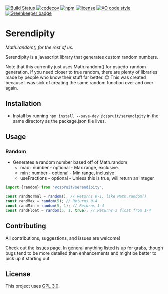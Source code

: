 [![Build Status](https://travis-ci.com/CassandraSpruit/Serendipity.svg?branch=master)](https://travis-ci.com/CassandraSpruit/Serendipity)
[![codecov](https://codecov.io/gh/CassandraSpruit/Serendipity/branch/master/graph/badge.svg)](https://codecov.io/gh/CassandraSpruit/Serendipity)
[![npm](https://img.shields.io/npm/v/@cspruit/serendipity)](https://www.npmjs.com/package/@cspruit/serendipity)
[![license](https://img.shields.io/github/license/CassandraSpruit/Serendipity)](https://github.com/CassandraSpruit/Serendipity/blob/master/LICENSE)
[![XO code style](https://img.shields.io/badge/code_style-XO-5ed9c7.svg)](https://github.com/xojs/xo) [![Greenkeeper badge](https://badges.greenkeeper.io/CassandraSpruit/Serendipity.svg)](https://greenkeeper.io/)

# Serendipity
_Math.random() for the rest of us._

Serendipity is a javascript library that generates custom random numbers.

Note that this currently just uses Math.random() for psuedo-random generation. If you need closer to true random, there are plenty of libraries made by people who know their stuff far better. 😉 This was created because I was sick of creating the same random function over and over again.

## Installation

- Install by running ```npm install --save-dev @cspruit/serendipity``` in the same directory as the package.json file lives.

## Usage
### Random
- Generates a random number based off of Math.random
    - max : number - optional - Max range, exclusive.
    - min : number - optional - Min range, inclusive
    - useFractions - optional - Unless this is true, will return an integer

```javascript
import {random} from '@cspruit/serendipity';

const randNormal = random(); // Returns 0-1, like Math.random()
const randMax = random(5); // Returns 0-4
const randMin = random(5, 1); // Returns 1-4
const randFloat = random(5, 1, true); // Returns a float from 1-4
```

## Contributing
All contributions, suggestions, and issues are welcome!

Check out the [Issues](https://github.com/CassandraSpruit/Zephyr/issues) page. In general anything listed is up for grabs, though bugs tend to be more detailed than enhancements and might be better to pick up if starting out.

## License
This project uses [GPL 3.0](https://github.com/CassandraSpruit/Vivi/blob/master/LICENSE).
